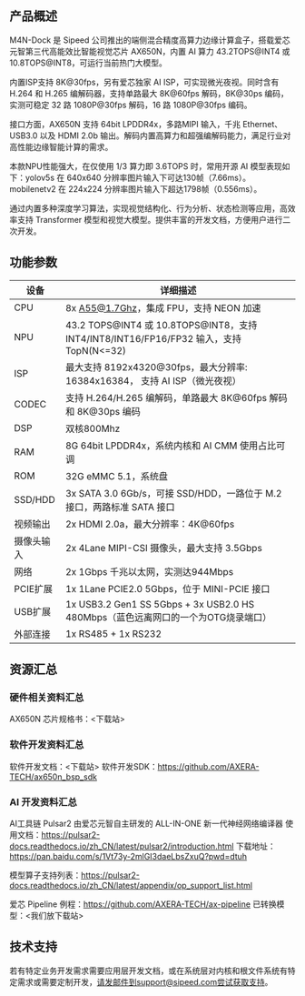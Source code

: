 ## 产品概述
M4N-Dock 是 Sipeed 公司推出的端侧混合精度高算力边缘计算盒子，搭载爱芯元智第三代高能效比智能视觉芯片 AX650N，内置 AI 算力 43.2TOPS@INT4 或 10.8TOPS@INT8，可运行当前热门大模型。

内置ISP支持 8K@30fps，另有爱芯独家 AI ISP，可实现微光夜视。同时含有 H.264 和 H.265 编解码器，支持单路最大 8K@60fps 解码，8K@30ps 编码，实测可稳定 32 路 1080P@30fps 解码，16 路 1080P@30fps 编码。

接口方面，AX650N 支持 64bit LPDDR4x，多路MIPI 输入，千兆 Ethernet、USB3.0 以及 HDMI 2.0b 输出。解码内置高算力和超强编解码能力，满足行业对高性能边缘智能计算的需求。

本款NPU性能强大，在仅使用 1/3 算力即 3.6TOPS 时，常用开源 AI 模型表现如下：yolov5s 在 640x640 分辨率图片输入下可达130帧（7.66ms）。mobilenetv2 在 224x224 分辨率图片输入下超达1798帧（0.556ms）。

通过内置多种深度学习算法，实现视觉结构化、行为分析、状态检测等应用，高效率支持 Transformer 模型和视觉大模型。提供丰富的开发文档，方便用户进行二次开发。

## 功能参数

| 设备      | 详细描述                                                                          |
| ------- | ----------------------------------------------------------------------------- |
| CPU     | 8x A55@1.7Ghz，集成 FPU，支持 NEON 加速                                               |
| NPU     | 43.2 TOPS@INT4 或 10.8TOPS@INT8，支持 INT4/INT8/INT16/FP16/FP32 输入，支持 TopN(N<=32) |
| ISP     | 最大支持 8192x4320@30fps，最大分辨率: 16384x16384， 支持 AI ISP（微光夜视）                      |
| CODEC   | 支持 H.264/H.265 编解码，单路最大 8K@60fps 解码和 8K@30ps 编码                               |
| DSP     | 双核800Mhz                                                                      |
| RAM     | 8G 64bit LPDDR4x，系统内核和 AI CMM 使用占比可调                                          |
| ROM     | 32G eMMC 5.1，系统盘                                                              |
| SSD/HDD | 3x SATA 3.0 6Gb/s，可接 SSD/HDD，一路位于 M.2 接口，两路标准 SATA 接口                         |
| 视频输出    | 2x HDMI 2.0a，最大分辨率：4K@60fps                                                   |
| 摄像头输入   | 2x 4Lane MIPI-CSI 摄像头，最大支持 3.5Gbps                                            |
| 网络      | 2x 1Gbps 千兆以太网，实测达944Mbps                                                     |
| PCIE扩展  | 1x 1Lane PCIE2.0 5Gbps，位于 MINI-PCIE 接口                                        |
| USB扩展   | 1x USB3.2 Gen1 SS 5Gbps + 3x USB2.0 HS 480Mbps（蓝色远离网口的一个为OTG烧录端口）             |
| 外部连接    | 1x RS485 + 1x RS232                                                           |

## 资源汇总

### 硬件相关资料汇总

AX650N 芯片规格书：<下载站>

### 软件开发资料汇总
软件开发文档：<下载站>
软件开发SDK：https://github.com/AXERA-TECH/ax650n_bsp_sdk

### AI 开发资料汇总
AI工具链
Pulsar2 由爱芯元智自主研发的 ALL-IN-ONE 新一代神经网络编译器
使用文档：https://pulsar2-docs.readthedocs.io/zh_CN/latest/pulsar2/introduction.html
下载地址：https://pan.baidu.com/s/1Vt73y-2mlGI3daeLbsZxuQ?pwd=dtuh

模型算子支持列表：https://pulsar2-docs.readthedocs.io/zh_CN/latest/appendix/op_support_list.html

爱芯 Pipeline 例程：https://github.com/AXERA-TECH/ax-pipeline
已转换模型：<我们放下载站>


## 技术支持
若有特定业务开发需求需要应用层开发文档，或在系统层对内核和根文件系统有特定需求或需要定制开发，请发邮件到support@sipeed.com尝试获取支持。